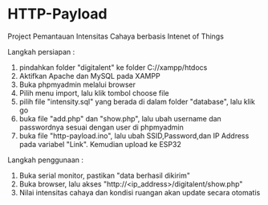 # HTTP-Payload
Project Pemantauan Intensitas Cahaya berbasis Intenet of Things

Langkah persiapan :
1. pindahkan folder "digitalent" ke folder C://xampp/htdocs
2. Aktifkan Apache dan MySQL pada XAMPP
3. Buka phpmyadmin melalui browser
4. Pilih menu import, lalu klik tombol choose file
5. pilih file "intensity.sql" yang berada di dalam folder "database", lalu klik go
6. buka file "add.php" dan "show.php", lalu ubah username dan passwordnya sesuai dengan user di phpmyadmin
7. buka file "http-payload.ino", lalu ubah SSID,Password,dan IP Address pada variabel "Link". Kemudian upload ke ESP32

Langkah penggunaan :
1. Buka serial monitor, pastikan "data berhasil dikirim"
2. Buka browser, lalu akses "http://<ip_address>/digitalent/show.php"
3. Nilai intensitas cahaya dan kondisi ruangan akan update secara otomatis
